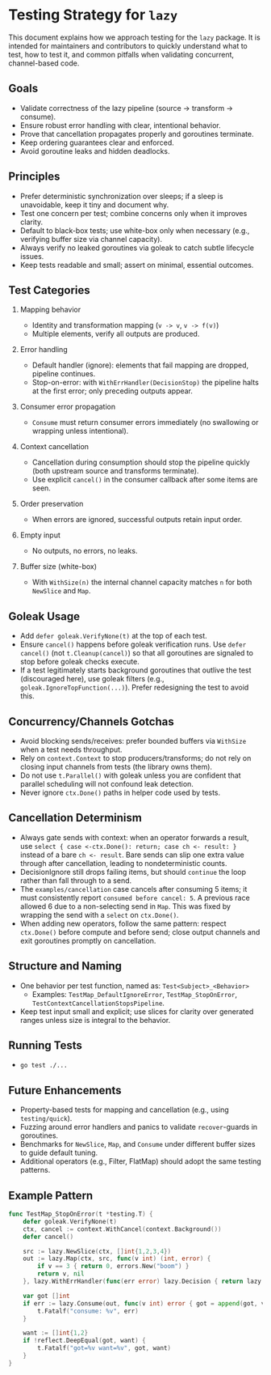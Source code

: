 # Testing Strategy for `lazy`

This document explains how we approach testing for the `lazy` package. It is intended for maintainers and contributors to quickly understand what to test, how to test it, and common pitfalls when validating concurrent, channel-based code.

## Goals

- Validate correctness of the lazy pipeline (source → transform → consume).
- Ensure robust error handling with clear, intentional behavior.
- Prove that cancellation propagates properly and goroutines terminate.
- Keep ordering guarantees clear and enforced.
- Avoid goroutine leaks and hidden deadlocks.

## Principles

- Prefer deterministic synchronization over sleeps; if a sleep is unavoidable, keep it tiny and document why.
- Test one concern per test; combine concerns only when it improves clarity.
- Default to black-box tests; use white-box only when necessary (e.g., verifying buffer size via channel capacity).
- Always verify no leaked goroutines via goleak to catch subtle lifecycle issues.
- Keep tests readable and small; assert on minimal, essential outcomes.

## Test Categories

1. Mapping behavior
   - Identity and transformation mapping (`v -> v`, `v -> f(v)`)
   - Multiple elements, verify all outputs are produced.

2. Error handling
   - Default handler (ignore): elements that fail mapping are dropped, pipeline continues.
   - Stop-on-error: with `WithErrHandler(DecisionStop)` the pipeline halts at the first error; only preceding outputs appear.

3. Consumer error propagation
   - `Consume` must return consumer errors immediately (no swallowing or wrapping unless intentional).

4. Context cancellation
   - Cancellation during consumption should stop the pipeline quickly (both upstream source and transforms terminate).
   - Use explicit `cancel()` in the consumer callback after some items are seen.

5. Order preservation
   - When errors are ignored, successful outputs retain input order.

6. Empty input
   - No outputs, no errors, no leaks.

7. Buffer size (white-box)
   - With `WithSize(n)` the internal channel capacity matches `n` for both `NewSlice` and `Map`.

## Goleak Usage

- Add `defer goleak.VerifyNone(t)` at the top of each test.
- Ensure `cancel()` happens before goleak verification runs. Use `defer cancel()` (not `t.Cleanup(cancel)`) so that all goroutines are signaled to stop before goleak checks execute.
- If a test legitimately starts background goroutines that outlive the test (discouraged here), use goleak filters (e.g., `goleak.IgnoreTopFunction(...)`). Prefer redesigning the test to avoid this.

## Concurrency/Channels Gotchas

- Avoid blocking sends/receives: prefer bounded buffers via `WithSize` when a test needs throughput.
- Rely on `context.Context` to stop producers/transforms; do not rely on closing input channels from tests (the library owns them).
- Do not use `t.Parallel()` with goleak unless you are confident that parallel scheduling will not confound leak detection.
- Never ignore `ctx.Done()` paths in helper code used by tests.

## Cancellation Determinism

- Always gate sends with context: when an operator forwards a result, use `select { case <-ctx.Done(): return; case ch <- result: }` instead of a bare `ch <- result`. Bare sends can slip one extra value through after cancellation, leading to nondeterministic counts.
- DecisionIgnore still drops failing items, but should `continue` the loop rather than fall through to a send.
- The `examples/cancellation` case cancels after consuming 5 items; it must consistently report `consumed before cancel: 5`. A previous race allowed 6 due to a non-selecting send in `Map`. This was fixed by wrapping the send with a `select` on `ctx.Done()`.
- When adding new operators, follow the same pattern: respect `ctx.Done()` before compute and before send; close output channels and exit goroutines promptly on cancellation.

## Structure and Naming

- One behavior per test function, named as: `Test<Subject>_<Behavior>`
  - Examples: `TestMap_DefaultIgnoreError`, `TestMap_StopOnError`, `TestContextCancellationStopsPipeline`.
- Keep test input small and explicit; use slices for clarity over generated ranges unless size is integral to the behavior.

## Running Tests

- `go test ./...`

## Future Enhancements

- Property-based tests for mapping and cancellation (e.g., using `testing/quick`).
- Fuzzing around error handlers and panics to validate `recover`-guards in goroutines.
- Benchmarks for `NewSlice`, `Map`, and `Consume` under different buffer sizes to guide default tuning.
- Additional operators (e.g., Filter, FlatMap) should adopt the same testing patterns.

## Example Pattern

```go
func TestMap_StopOnError(t *testing.T) {
    defer goleak.VerifyNone(t)
    ctx, cancel := context.WithCancel(context.Background())
    defer cancel()

    src := lazy.NewSlice(ctx, []int{1,2,3,4})
    out := lazy.Map(ctx, src, func(v int) (int, error) {
        if v == 3 { return 0, errors.New("boom") }
        return v, nil
    }, lazy.WithErrHandler(func(err error) lazy.Decision { return lazy.DecisionStop }))

    var got []int
    if err := lazy.Consume(out, func(v int) error { got = append(got, v); return nil }); err != nil {
        t.Fatalf("consume: %v", err)
    }

    want := []int{1,2}
    if !reflect.DeepEqual(got, want) {
        t.Fatalf("got=%v want=%v", got, want)
    }
}
```
